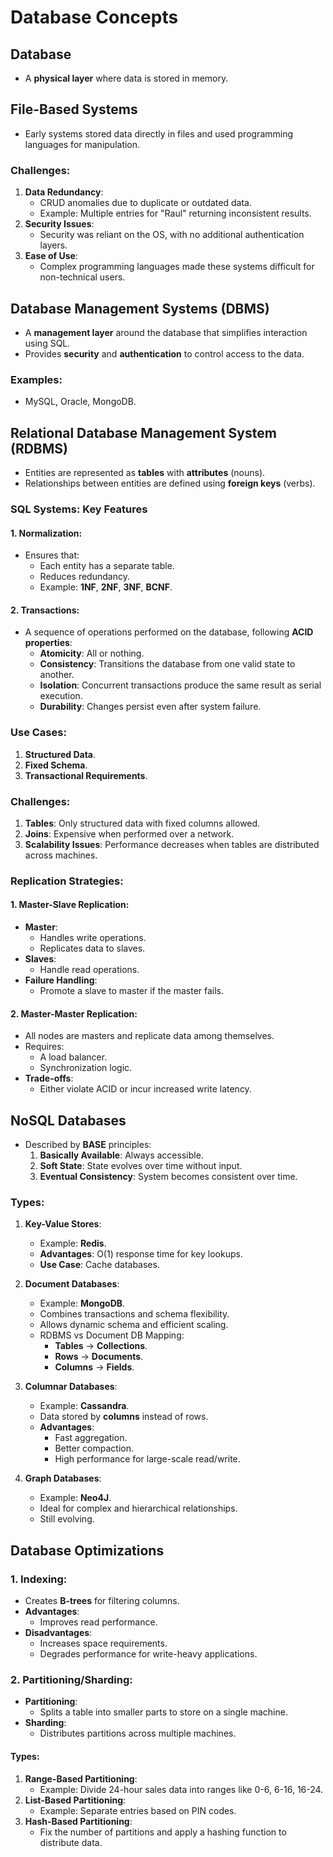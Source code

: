 # Database Concepts

## Database

- A **physical layer** where data is stored in memory.

## File-Based Systems

- Early systems stored data directly in files and used programming languages for manipulation.

### Challenges:

1. **Data Redundancy**:
   - CRUD anomalies due to duplicate or outdated data.
   - Example: Multiple entries for "Raul" returning inconsistent results.
2. **Security Issues**:
   - Security was reliant on the OS, with no additional authentication layers.
3. **Ease of Use**:
   - Complex programming languages made these systems difficult for non-technical users.

## Database Management Systems (DBMS)

- A **management layer** around the database that simplifies interaction using SQL.
- Provides **security** and **authentication** to control access to the data.

### Examples:

- MySQL, Oracle, MongoDB.

## Relational Database Management System (RDBMS)

- Entities are represented as **tables** with **attributes** (nouns).
- Relationships between entities are defined using **foreign keys** (verbs).

### SQL Systems: Key Features

#### 1. Normalization:

- Ensures that:
  - Each entity has a separate table.
  - Reduces redundancy.
  - Example: **1NF**, **2NF**, **3NF**, **BCNF**.

#### 2. Transactions:

- A sequence of operations performed on the database, following **ACID properties**:
  - **Atomicity**: All or nothing.
  - **Consistency**: Transitions the database from one valid state to another.
  - **Isolation**: Concurrent transactions produce the same result as serial execution.
  - **Durability**: Changes persist even after system failure.

### Use Cases:

1. **Structured Data**.
2. **Fixed Schema**.
3. **Transactional Requirements**.

### Challenges:

1. **Tables**: Only structured data with fixed columns allowed.
2. **Joins**: Expensive when performed over a network.
3. **Scalability Issues**: Performance decreases when tables are distributed across machines.

### Replication Strategies:

#### 1. Master-Slave Replication:

- **Master**:
  - Handles write operations.
  - Replicates data to slaves.
- **Slaves**:
  - Handle read operations.
- **Failure Handling**:
  - Promote a slave to master if the master fails.

#### 2. Master-Master Replication:

- All nodes are masters and replicate data among themselves.
- Requires:
  - A load balancer.
  - Synchronization logic.
- **Trade-offs**:
  - Either violate ACID or incur increased write latency.

## NoSQL Databases

- Described by **BASE** principles:
  1. **Basically Available**: Always accessible.
  2. **Soft State**: State evolves over time without input.
  3. **Eventual Consistency**: System becomes consistent over time.

### Types:

1. **Key-Value Stores**:

   - Example: **Redis**.
   - **Advantages**: O(1) response time for key lookups.
   - **Use Case**: Cache databases.

2. **Document Databases**:

   - Example: **MongoDB**.
   - Combines transactions and schema flexibility.
   - Allows dynamic schema and efficient scaling.
   - RDBMS vs Document DB Mapping:
     - **Tables** → **Collections**.
     - **Rows** → **Documents**.
     - **Columns** → **Fields**.

3. **Columnar Databases**:

   - Example: **Cassandra**.
   - Data stored by **columns** instead of rows.
   - **Advantages**:
     - Fast aggregation.
     - Better compaction.
     - High performance for large-scale read/write.

4. **Graph Databases**:
   - Example: **Neo4J**.
   - Ideal for complex and hierarchical relationships.
   - Still evolving.

## Database Optimizations

### 1. Indexing:

- Creates **B-trees** for filtering columns.
- **Advantages**:
  - Improves read performance.
- **Disadvantages**:
  - Increases space requirements.
  - Degrades performance for write-heavy applications.

### 2. Partitioning/Sharding:

- **Partitioning**:
  - Splits a table into smaller parts to store on a single machine.
- **Sharding**:
  - Distributes partitions across multiple machines.

#### Types:

1. **Range-Based Partitioning**:
   - Example: Divide 24-hour sales data into ranges like 0-6, 6-16, 16-24.
2. **List-Based Partitioning**:
   - Example: Separate entries based on PIN codes.
3. **Hash-Based Partitioning**:
   - Fix the number of partitions and apply a hashing function to distribute data.
